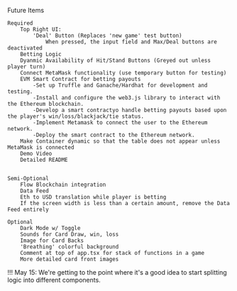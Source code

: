Future Items

    Required
        Top Right UI:
            'Deal' Button (Replaces 'new game' test button)
                When pressed, the input field and Max/Deal buttons are deactivated
        Betting Logic
        Dyanmic Availability of Hit/Stand Buttons (Greyed out unless player turn)
        Connect MetaMask functionality (use temporary button for testing)
        EVM Smart Contract for betting payouts
            -Set up Truffle and Ganache/Hardhat for development and testing.
            -Install and configure the web3.js library to interact with the Ethereum blockchain.
            -Develop a smart contractyo handle betting payouts based upon the player's win/loss/blackjack/tie status.
            -Implement Metamask to connect the user to the Ethereum network.
            -Deploy the smart contract to the Ethereum network.
        Make Container dynamic so that the table does not appear unless MetaMask is connected
        Demo Video
        Detailed README


    Semi-Optional
        Flow Blockchain integration
        Data Feed
        Eth to USD translation while player is betting
        If the screen width is less than a certain amount, remove the Data Feed entirely

    Optional
        Dark Mode w/ Toggle
        Sounds for Card Draw, win, loss
        Image for Card Backs
        'Breathing' colorful background
        Comment at top of app.tsx for stack of functions in a game
        More detailed card front images



!!! May 15: We're getting to the point where it's a good idea to start splitting logic into different components.